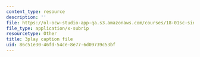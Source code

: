 ```yaml
---
content_type: resource
description: ''
file: https://ol-ocw-studio-app-qa.s3.amazonaws.com/courses/18-01sc-single-variable-calculus-fall-2010/86c51e3046fd54ce8e776d09739c53bf_4sTKcvYMNxk.vtt
file_type: application/x-subrip
resourcetype: Other
title: 3play caption file
uid: 86c51e30-46fd-54ce-8e77-6d09739c53bf
---
```

